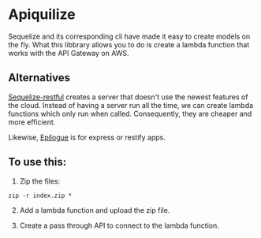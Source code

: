 # Apiquilize

Sequelize and its corresponding cli have made it easy to create models on the fly. What this libbrary allows you to do is create a lambda function that works with the API Gateway on AWS. 

## Alternatives

[Sequelize-restful](https://www.npmjs.com/package/sequelize-restful) creates a server that doesn't use the newest features of the cloud. Instead of having a server run all the time, we can create lambda functions which only run when called. Consequently, they are cheaper and more efficient.

Likewise, [Epilogue](https://github.com/dchester/epilogue) is for express or restify apps.

## To use this:

1. Zip the files:

```
zip -r index.zip *
```

2. Add a lambda function and upload the zip file.

3. Create a pass through API to connect to the lambda function.